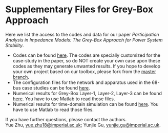 # Supplementary Files for Grey-Box Approach 

Here we list the access to the codes and data for our paper *Participation Analysis in Impedance Models: The Grey-Box Approach for Power System Stability*.

* Codes can be found [here](https://github.com/Future-Power-Networks/Simplex-Power-Systems/tree/GreyBox). The codes are specially customized for the case-study in the paper, so do NOT create your own case upon these codes as they may generate unwanted results. If you hope to develop your own project based on our toolbox, please fork from the [master branch](https://github.com/Future-Power-Networks/Simplex-Power-Systems).
* The configuration files for the network and apparatus used in the 68-bus case studies can be found [here](https://github.com/Future-Power-Networks/Publications/tree/main/GreyBox/SupplementaryFiles/SystemConfigurations).
* Numerical results for Grey-Box Layer-1, Layer-2, Layer-3 can be found [here](https://github.com/Future-Power-Networks/Publications/tree/main/GreyBox/SupplementaryFiles/GreyBoxLayers). You have to use Matlab to read those files.
* Numerical results for time-domain simulation can be found [here](https://github.com/Future-Power-Networks/Publications/tree/main/GreyBox/SupplementaryFiles/TimeDomainSimulation). You have to use Matlab to read those files.


If you have further questions, please contact the authors.  
Yue Zhu, yue.zhu18@imperial.ac.uk; Yunjie Gu, yunjie.gu@imperial.ac.uk.   

